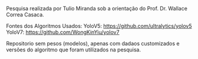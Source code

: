 Pesquisa realizada por Tulio Miranda sob a orientação do Prof. Dr. Wallace Correa Casaca.

Fontes dos Algoritmos Usados:
YoloV5: https://github.com/ultralytics/yolov5
YoloV7: https://github.com/WongKinYiu/yolov7

Repositorio sem pesos (modelos), apenas com dadaos customizados e versões do algoritmo que foram utilizados na pesquisa.

